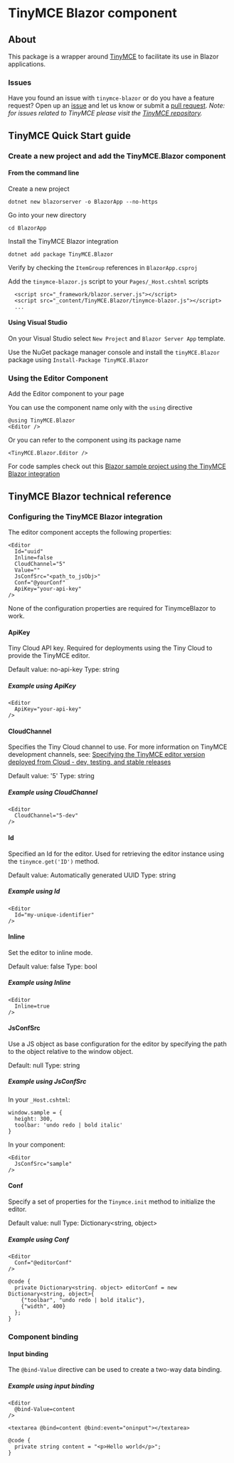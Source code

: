 # TinyMCE Blazor component

## About

This package is a wrapper around [TinyMCE](https://github.com/tinymce/tinymce) to facilitate its use in Blazor applications.

### Issues

Have you found an issue with `tinymce-blazor` or do you have a feature request? Open up an [issue](https://github.com/tinymce/tinymce-blazor/issues) and let us know or submit a [pull request](https://github.com/tinymce/tinymce-blazor/pulls). *Note: for issues related to TinyMCE please visit the [TinyMCE repository](https://github.com/tinymce/tinymce).*

## TinyMCE Quick Start guide

### Create a new project and add the TinyMCE.Blazor component

#### From the command line

Create a new project

`dotnet new blazorserver -o BlazorApp --no-https`

Go into your new directory

`cd BlazorApp`

Install the TinyMCE Blazor integration

`dotnet add package TinyMCE.Blazor`

Verify by checking the `ItemGroup` references in `BlazorApp.csproj`

Add the `tinymce-blazor.js` script to your `Pages/_Host.cshtml` scripts

```
  <script src="_framework/blazor.server.js"></script>
  <script src="_content/TinyMCE.Blazor/tinymce-blazor.js"></script>
  ...
```

#### Using Visual Studio

On your Visual Studio select `New Project` and `Blazor Server App` template.

Use the NuGet package manager console and install the `tinyMCE.Blazor` package using `Install-Package TinyMCE.Blazor`

### Using the Editor Component

Add the Editor component to your page

You can use the component name only with the `using` directive

```
@using TinyMCE.Blazor
<Editor />
```

Or you can refer to the component using its package name
```
<TinyMCE.Blazor.Editor />
```

For code samples check out this [Blazor sample project using the TinyMCE Blazor integration](https://github.com/jscasca/tinymce-blazor-sample)

## TinyMCE Blazor technical reference

### Configuring the TinyMCE Blazor integration

The editor component accepts the following properties:

```
<Editor
  Id="uuid"
  Inline=false
  CloudChannel="5"
  Value=""
  JsConfSrc="<path_to_jsObj>"
  Conf="@yourConf"
  ApiKey="your-api-key"
/>
```

None of the configuration properties are required for TinymceBlazor to work.

#### ApiKey

Tiny Cloud API key. Required for deployments using the Tiny Cloud to provide the TinyMCE editor.

Default value: no-api-key
Type: string

##### Example using ApiKey
```
<Editor
  ApiKey="your-api-key"
/>
```

#### CloudChannel

Specifies the Tiny Cloud channel to use. For more information on TinyMCE development channels, see: [Specifying the TinyMCE editor version deployed from Cloud - dev, testing, and stable releases](https://www.tiny.cloud/docs/cloud-deployment-guide/editor-plugin-version/#devtestingandstablereleases)

Default value: '5'
Type: string

##### Example using CloudChannel
```
<Editor
  CloudChannel="5-dev"
/>
```

#### Id

Specified an Id for the editor. Used for retrieving the editor instance using the `tinymce.get('ID')` method.

Default value: Automatically generated UUID
Type: string

##### Example using Id
```
<Editor
  Id="my-unique-identifier"
/>
```

#### Inline

Set the editor to inline mode.

Default value: false
Type: bool

##### Example using Inline
```
<Editor
  Inline=true
/>
```

#### JsConfSrc

Use a JS object as base configuration for the editor by specifying the path to the object relative to the window object.

Default: null
Type: string

##### Example using JsConfSrc

In your `_Host.cshtml`:
```
window.sample = {
  height: 300,
  toolbar: 'undo redo | bold italic'
}
```
In your component:
```
<Editor
  JsConfSrc="sample"
/>
```

#### Conf

Specify a set of properties for the `Tinymce.init` method to initialize the editor.

Default value: null
Type: Dictionary<string, object>

##### Example using Conf
```
<Editor
  Conf="@editorConf"
/>

@code {
  private Dictionary<string. object> editorConf = new Dictionary<string, object>{
    {"toolbar", "undo redo | bold italic"},
    {"width", 400}
  };
}
```

### Component binding

#### Input binding

The `@bind-Value` directive can be used to create a two-way data binding.

##### Example using input binding

```
<Editor
  @bind-Value=content
/>

<textarea @bind=content @bind:event="oninput"></textarea>

@code {
  private string content = "<p>Hello world</p>";
}
```
